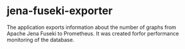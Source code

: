 # jena-fuseki-exporter

The application exports information about the number of graphs from Apache Jena Fuseki to Prometheus. It was created forfor performance monitoring of the database.